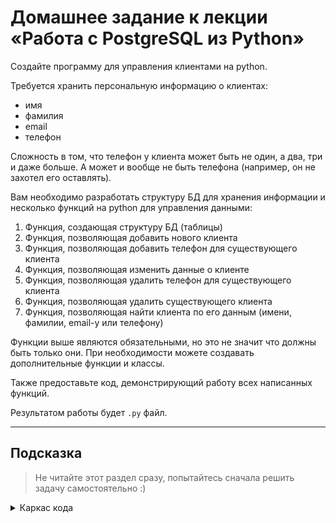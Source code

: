 # Домашнее задание к лекции «Работа с PostgreSQL из Python»

Создайте программу для управления клиентами на python.

Требуется хранить персональную информацию о клиентах:

- имя
- фамилия
- email
- телефон

Сложность в том, что телефон у клиента может быть не один, а два, три и даже больше. А может и вообще не быть телефона (например, он не захотел его оставлять).

Вам необходимо разработать структуру БД для хранения информации и несколько функций на python для управления данными:

1. Функция, создающая структуру БД (таблицы)
1. Функция, позволяющая добавить нового клиента
1. Функция, позволяющая добавить телефон для существующего клиента
1. Функция, позволяющая изменить данные о клиенте
1. Функция, позволяющая удалить телефон для существующего клиента
1. Функция, позволяющая удалить существующего клиента
1. Функция, позволяющая найти клиента по его данным (имени, фамилии, email-у или телефону)

Функции выше являются обязательными, но это не значит что должны быть только они. При необходимости можете создавать дополнительные функции и классы.

Также предоставьте код, демонстрирующий работу всех написанных функций.

Результатом работы будет `.py` файл.

---

## Подсказка

> Не читайте этот раздел сразу, попытайтесь сначала решить задачу самостоятельно :)
<details>

<summary>Каркас кода</summary>

```py
import psycopg2
def create_db(conn):
    pass
def add_client(conn, first_name, last_name, email, phones=None):
    pass
def add_phone(conn, client_id, phone):
    pass
def change_client(conn, client_id, first_name=None, last_name=None, email=None, phones=None):
    pass
def delete_phone(conn, client_id, phone):
    pass
def delete_client(conn, client_id):
    pass
def find_client(conn, first_name=None, last_name=None, email=None, phone=None):
    pass
with psycopg2.connect(database="clients_db", user="postgres", password="postgres") as conn:
    pass  # вызывайте функции здесь
conn.close()
```

